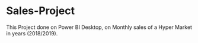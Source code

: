 # Sales-Project
This Project done on Power BI Desktop, on Monthly sales of a Hyper Market in years (2018/2019).  
